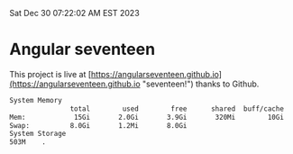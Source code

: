 Sat Dec 30 07:22:02 AM EST 2023

# Angular seventeen


This project is live at [https://angularseventeen.github.io](https://angularseventeen.github.io "seventeen!") thanks to Github.

```bash
System Memory
               total        used        free      shared  buff/cache   available
Mem:            15Gi       2.0Gi       3.9Gi       320Mi        10Gi        13Gi
Swap:          8.0Gi       1.2Mi       8.0Gi
System Storage
503M	.
